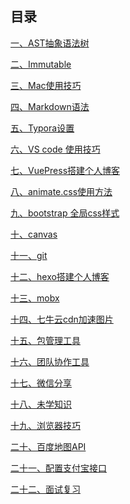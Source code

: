## 目录[一、AST抽象语法树](AST抽象语法树.md)[二、Immutable](Immutable.md)[三、Mac使用技巧](Mac使用技巧.md)[四、Markdown语法](Markdown语法.md)[五、Typora设置](Typora设置.md)[六、VS code 使用技巧](VS%20code%20使用技巧.md)[七、VuePress搭建个人博客](VuePress搭建个人博客.md)[八、animate.css使用方法](animate.css使用方法.md)[九、bootstrap 全局css样式](bootstrap%20全局css样式.md)[十、canvas](canvas.md)[十一、git](git.md)[十二、hexo搭建个人博客](hexo搭建个人博客.md)[十三、mobx](mobx.md)[十四、七牛云cdn加速图片](七牛云cdn加速图片.md)[十五、包管理工具](包管理工具.md)[十六、团队协作工具](团队协作工具.md)[十七、微信分享](微信分享.md)[十八、未学知识](未学知识.md)[十九、浏览器技巧](浏览器技巧.md)[二十、百度地图API](百度地图API.md)[二十一、配置支付宝接口](配置支付宝接口.md)[二十二、面试复习](面试复习.md)
